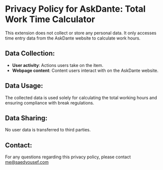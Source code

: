 # Privacy Policy for AskDante: Total Work Time Calculator

This extension does not collect or store any personal data. It only accesses time entry data from the AskDante website to calculate work hours.

## Data Collection:
- **User activity**: Actions users take on the item.
- **Webpage content**: Content users interact with on the AskDante website.

## Data Usage:
The collected data is used solely for calculating the total working hours and ensuring compliance with break regulations.

## Data Sharing:
No user data is transferred to third parties.

## Contact:
For any questions regarding this privacy policy, please contact me@saedyousef.com
